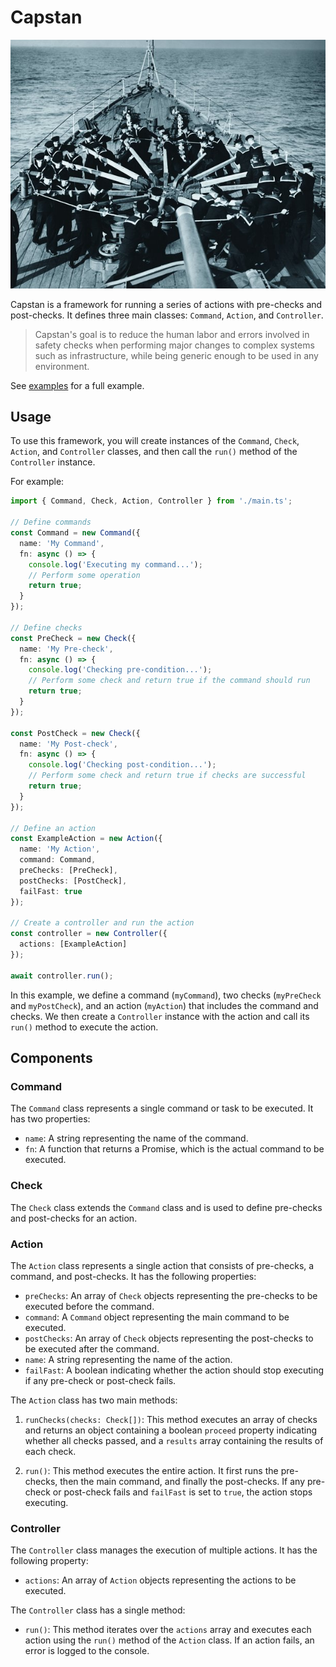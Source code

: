 # Capstan

![](.config/assets/capstan.jpg)

Capstan is a framework for running a series of actions with pre-checks and post-checks. It defines three main classes: `Command`, `Action`, and `Controller`.

> Capstan's goal is to reduce the human labor and errors involved in safety checks when performing major changes to complex systems such as infrastructure, while being generic enough to be used in any environment.

See [examples](examples/mongo-upgrade/README.md) for a full example.

## Usage

To use this framework, you will create instances of the `Command`, `Check`, `Action`, and `Controller` classes, and then call the `run()` method of the `Controller` instance.

For example:

```typescript
import { Command, Check, Action, Controller } from './main.ts';

// Define commands
const Command = new Command({
  name: 'My Command',
  fn: async () => {
    console.log('Executing my command...');
    // Perform some operation
    return true;
  }
});

// Define checks
const PreCheck = new Check({
  name: 'My Pre-check',
  fn: async () => {
    console.log('Checking pre-condition...');
    // Perform some check and return true if the command should run
    return true;
  }
});

const PostCheck = new Check({
  name: 'My Post-check',
  fn: async () => {
    console.log('Checking post-condition...');
    // Perform some check and return true if checks are successful
    return true;
  }
});

// Define an action
const ExampleAction = new Action({
  name: 'My Action',
  command: Command,
  preChecks: [PreCheck],
  postChecks: [PostCheck],
  failFast: true
});

// Create a controller and run the action
const controller = new Controller({
  actions: [ExampleAction]
});

await controller.run();
```

In this example, we define a command (`myCommand`), two checks (`myPreCheck` and `myPostCheck`), and an action (`myAction`) that includes the command and checks. We then create a `Controller` instance with the action and call its `run()` method to execute the action.


## Components

### Command

The `Command` class represents a single command or task to be executed. It has two properties:

- `name`: A string representing the name of the command.
- `fn`: A function that returns a Promise, which is the actual command to be executed.

### Check

The `Check` class extends the `Command` class and is used to define pre-checks and post-checks for an action.

### Action

The `Action` class represents a single action that consists of pre-checks, a command, and post-checks. It has the following properties:

- `preChecks`: An array of `Check` objects representing the pre-checks to be executed before the command.
- `command`: A `Command` object representing the main command to be executed.
- `postChecks`: An array of `Check` objects representing the post-checks to be executed after the command.
- `name`: A string representing the name of the action.
- `failFast`: A boolean indicating whether the action should stop executing if any pre-check or post-check fails.

The `Action` class has two main methods:

1. `runChecks(checks: Check[])`: This method executes an array of checks and returns an object containing a boolean `proceed` property indicating whether all checks passed, and a `results` array containing the results of each check.

2. `run()`: This method executes the entire action. It first runs the pre-checks, then the main command, and finally the post-checks. If any pre-check or post-check fails and `failFast` is set to `true`, the action stops executing.

### Controller

The `Controller` class manages the execution of multiple actions. It has the following property:

- `actions`: An array of `Action` objects representing the actions to be executed.

The `Controller` class has a single method:

- `run()`: This method iterates over the `actions` array and executes each action using the `run()` method of the `Action` class. If an action fails, an error is logged to the console.
